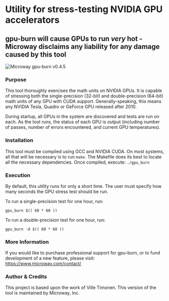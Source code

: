 # Utility for stress-testing NVIDIA GPU accelerators

## gpu-burn will cause GPUs to run *very* hot - Microway disclaims any liability for any damage caused by this tool

![Microway gpu-burn v0.4.5](https://cloud.githubusercontent.com/assets/4153509/15579548/1a14214a-2333-11e6-8120-2b2de351a668.png)

### Purpose
This tool thoroughly exercises the math units on NVIDIA GPUs. It is capable of
stressing both the single-precision (32-bit) and double-precision (64-bit) math
units of any GPU with CUDA support. Generally-speaking, this means any NVIDIA
Tesla, Quadro or GeForce GPU released after 2010.

During startup, all GPUs in the system are discovered and tests are run on each.
As the tool runs, the status of each GPU is output (including number of passes,
number of errors encountered, and current GPU temperatures).


### Installation
This tool must be compiled using GCC and NVIDIA CUDA. On most systems, all that
will be necessary is to run `make`. The Makefile does its best to locate all the
necessary dependencies. Once compiled, execute: `./gpu_burn`


### Execution
By default, this utility runs for only a short time. The user must specify how
many seconds the GPU stress test should be run.

To run a single-precision test for one hour, run:
```
gpu_burn $(( 60 * 60 ))
```

To run a double-precision test for one hour, run:
```
gpu_burn -d $(( 60 * 60 ))
```


### More Information
If you would like to purchase professional support for gpu-burn, or to fund
development of a new feature, please visit:
https://www.microway.com/contact/


### Author & Credits
This project is based upon the work of Ville Timonen.
This version of the tool is maintained by Microway, Inc.
